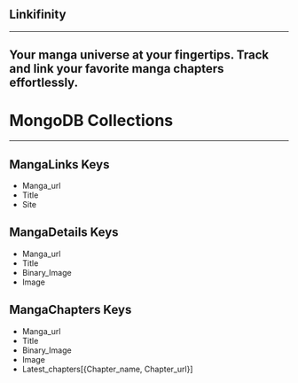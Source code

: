 ## Linkifinity
----
## Your manga universe at your fingertips. Track and link your favorite manga chapters effortlessly.

# MongoDB Collections
----
## MangaLinks Keys
- Manga_url
- Title
- Site

## MangaDetails Keys
- Manga_url
- Title
- Binary_Image
- Image

## MangaChapters Keys
- Manga_url
- Title
- Binary_Image
- Image
- Latest_chapters[{Chapter_name, Chapter_url}]
